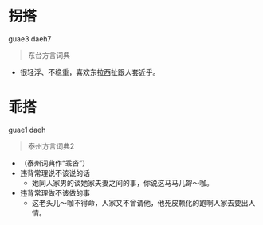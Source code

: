 # 拐搭
guae3 daeh7
> 东台方言词典
- 很轻浮、不稳重，喜欢东拉西扯跟人套近乎。


# 乖搭
guae1 daeh
> 泰州方言词典2
- （泰州词典作“乖沓”）
- 违背常理说不该说的话
  - 她同人家男的谈她家夫妻之间的事，你说这马马儿哿～咖。
- 违背常理做不该做的事
  - 这老头儿～咖不得命，人家又不曾请他，他死皮赖化的跑啊人家去要出人情。